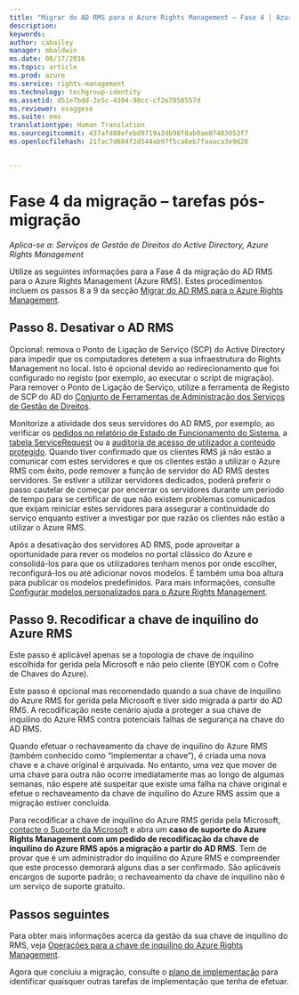 ```yaml
---
title: "Migrar do AD RMS para o Azure Rights Management – Fase 4 | Azure RMS"
description: 
keywords: 
author: cabailey
manager: mbaldwin
ms.date: 08/17/2016
ms.topic: article
ms.prod: azure
ms.service: rights-management
ms.technology: techgroup-identity
ms.assetid: d51e7bdd-2e5c-4304-98cc-cf2e7858557d
ms.reviewer: esaggese
ms.suite: ems
translationtype: Human Translation
ms.sourcegitcommit: 437afd88efebd9719a3db98f8ab0ae07403053f7
ms.openlocfilehash: 21fac7d684f2d544ab97f5ca6eb7faaaca3e9d26


---
```


# Fase 4 da migração – tarefas pós-migração

*Aplica-se a: Serviços de Gestão de Direitos do Active Directory, Azure Rights Management*


Utilize as seguintes informações para a Fase 4 da migração do AD RMS para o Azure Rights Management (Azure RMS). Estes procedimentos incluem os passos 8 a 9 da secção [Migrar do AD RMS para o Azure Rights Management](migrate-from-ad-rms-to-azure-rms.md).


## Passo 8. Desativar o AD RMS

Opcional: remova o Ponto de Ligação de Serviço (SCP) do Active Directory para impedir que os computadores detetem a sua infraestrutura do Rights Management no local. Isto é opcional devido ao redirecionamento que foi configurado no registo (por exemplo, ao executar o script de migração). Para remover o Ponto de Ligação de Serviço, utilize a ferramenta de Registo de SCP do AD do [Conjunto de Ferramentas de Administração dos Serviços de Gestão de Direitos](http://www.microsoft.com/download/details.aspx?id=1479).

Monitorize a atividade dos seus servidores do AD RMS, por exemplo, ao verificar os [pedidos no relatório de Estado de Funcionamento do Sistema](https://technet.microsoft.com/library/ee221012%28v=ws.10%29.aspx), a [tabela ServiceRequest](http://technet.microsoft.com/library/dd772686%28v=ws.10%29.aspx) ou a [auditoria de acesso de utilizador a conteúdo protegido](http://social.technet.microsoft.com/wiki/contents/articles/3440.ad-rms-frequently-asked-questions-faq.aspx). Quando tiver confirmado que os clientes RMS já não estão a comunicar com estes servidores e que os clientes estão a utilizar o Azure RMS com êxito, pode remover a função de servidor do AD RMS destes servidores. Se estiver a utilizar servidores dedicados, poderá preferir o passo cautelar de começar por encerrar os servidores durante um período de tempo para se certificar de que não existem problemas comunicados que exijam reiniciar estes servidores para assegurar a continuidade do serviço enquanto estiver a investigar por que razão os clientes não estão a utilizar o Azure RMS.

Após a desativação dos servidores AD RMS, pode aproveitar a oportunidade para rever os modelos no portal clássico do Azure e consolidá-los para que os utilizadores tenham menos por onde escolher, reconfigurá-los ou até adicionar novos modelos. É também uma boa altura para publicar os modelos predefinidos. Para mais informações, consulte [Configurar modelos personalizados para o Azure Rights Management](../deploy-use/configure-custom-templates.md).

## Passo 9. Recodificar a chave de inquilino do Azure RMS
Este passo é aplicável apenas se a topologia de chave de inquilino escolhida for gerida pela Microsoft e não pelo cliente (BYOK com o Cofre de Chaves do Azure).

Este passo é opcional mas recomendado quando a sua chave de inquilino do Azure RMS for gerida pela Microsoft e tiver sido migrada a partir do AD RMS. A recodificação neste cenário ajuda a proteger a sua chave de inquilino do Azure RMS contra potenciais falhas de segurança na chave do AD RMS.

Quando efetuar o rechaveamento da chave de inquilino do Azure RMS (também conhecido como “implementar a chave”), é criada uma nova chave e a chave original é arquivada. No entanto, uma vez que mover de uma chave para outra não ocorre imediatamente mas ao longo de algumas semanas, não espere até suspeitar que existe uma falha na chave original e efetue o rechaveamento da chave de inquilino do Azure RMS assim que a migração estiver concluída.

Para recodificar a chave de inquilino do Azure RMS gerida pela Microsoft, [contacte o Suporte da Microsoft](../get-started/information-support.md#to-contact-microsoft-support) e abra um **caso de suporte do Azure Rights Management com um pedido de recodificação da chave de inquilino do Azure RMS após a migração a partir do AD RMS**. Tem de provar que é um administrador do inquilino do Azure RMS e compreender que este processo demorará alguns dias a ser confirmado. São aplicáveis encargos de suporte padrão; o rechaveamento da chave de inquilino não é um serviço de suporte gratuito.


## Passos seguintes

Para obter mais informações acerca da gestão da sua chave de inquilino do RMS, veja [Operações para a chave de inquilino do Azure Rights Management](../deploy-use/operations-tenant-key.md).

Agora que concluiu a migração, consulte o [plano de implementação](deployment-roadmap.md) para identificar quaisquer outras tarefas de implementação que tenha de efetuar.




<!--HONumber=Aug16_HO3-->


